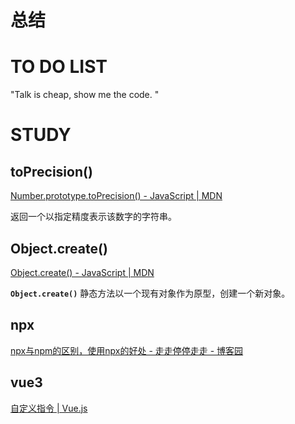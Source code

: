 # 总结




# TO DO LIST
"Talk is cheap, show me the code. "




# STUDY
## toPrecision()
[Number.prototype.toPrecision() - JavaScript | MDN](https://developer.mozilla.org/zh-CN/docs/Web/JavaScript/Reference/Global_Objects/Number/toPrecision)

返回一个以指定精度表示该数字的字符串。


## Object.create()
[Object.create() - JavaScript | MDN](https://developer.mozilla.org/zh-CN/docs/Web/JavaScript/Reference/Global_Objects/Object/create)

**`Object.create()`** 静态方法以一个现有对象作为原型，创建一个新对象。


## npx

[npx与npm的区别，使用npx的好处 - 走走停停走走 - 博客园](https://www.cnblogs.com/zccst/p/17376584.html)

## vue3

[自定义指令 | Vue.js](https://cn.vuejs.org/guide/reusability/custom-directives)

